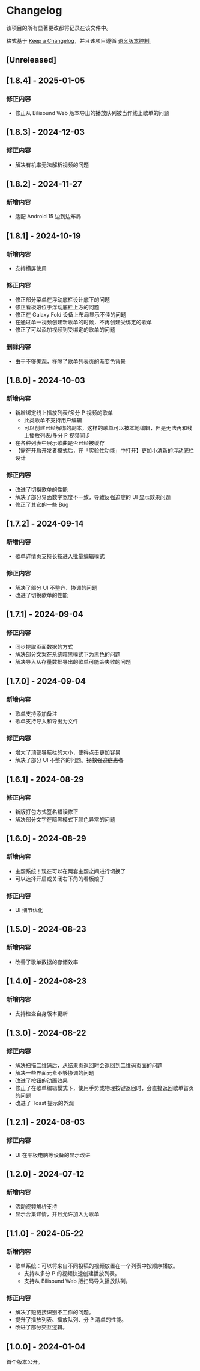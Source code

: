 # Changelog

该项目的所有显著更改都将记录在该文件中。

格式基于 [Keep a Changelog](https://keepachangelog.com/en/1.1.0/)，并且该项目遵循 [语义版本控制](https://semver.org/spec/v2.0.0.html)。

## [Unreleased]

## [1.8.4] - 2025-01-05

### 修正内容

- 修正从 Bilisound Web 版本导出的播放队列被当作线上歌单的问题

## [1.8.3] - 2024-12-03

### 修正内容

- 解决有机率无法解析视频的问题

## [1.8.2] - 2024-11-27

### 新增内容

- 适配 Android 15 边到边布局

## [1.8.1] - 2024-10-19

### 新增内容

- 支持横屏使用

### 修正内容

- 修正部分菜单在浮动底栏设计底下的问题
- 修正看板娘位于浮动底栏上方的问题
- 修正在 Galaxy Fold 设备上布局显示不佳的问题
- 在通过单一视频创建新歌单的时候，不再创建受绑定的歌单
- 修正了可以添加视频到受绑定的歌单的问题

### 删除内容

- 由于不够美观，移除了歌单列表页的渐变色背景

## [1.8.0] - 2024-10-03

### 新增内容

- 新增绑定线上播放列表/多分 P 视频的歌单
  - 此类歌单不支持用户编辑
  - 可以创建已经解绑的副本，这样的歌单可以被本地编辑，但是无法再和线上播放列表/多分 P 视频同步
- 在各种列表中展示歌曲是否已经被缓存
- 【需在开启开发者模式后，在「实验性功能」中打开】更加小清新的浮动底栏设计

### 修正内容

- 改进了切换歌单的性能
- 解决了部分界面数字宽度不一致，导致反强迫症的 UI 显示效果问题
- 修正了其它的一些 Bug

## [1.7.2] - 2024-09-14

### 新增内容

- 歌单详情页支持长按进入批量编辑模式

### 修正内容

- 解决了部分 UI 不整齐、协调的问题
- 改进了切换歌单的性能

## [1.7.1] - 2024-09-04

### 修正内容

- 同步提取页面数据的方式
- 解决部分文案在系统暗黑模式下为黑色的问题
- 解决导入从存量数据导出的歌单可能会失败的问题

## [1.7.0] - 2024-09-04

### 新增内容

- 歌单支持添加备注
- 歌单支持导入和导出为文件

### 修正内容

- 增大了顶部导航栏的大小，使得点击更加容易
- 解决了部分 UI 不整齐的问题。~~拯救强迫症患者~~

## [1.6.1] - 2024-08-29

### 修正内容

- 新版打包方式签名错误修正
- 解决部分文字在暗黑模式下颜色异常的问题

## [1.6.0] - 2024-08-29

### 新增内容

- 主题系统！现在可以在两套主题之间进行切换了
- 可以选择开启或关闭右下角的看板娘了

### 修正内容

- UI 细节优化

## [1.5.0] - 2024-08-23

### 新增内容

- 改善了歌单数据的存储效率

## [1.4.0] - 2024-08-23

### 新增内容

- 支持检查自身版本更新

## [1.3.0] - 2024-08-22

### 修正内容

- 解决扫描二维码后，从结果页返回时会返回到二维码页面的问题
- 解决一些界面元素不够协调的问题
- 改进了按钮的动画效果
- 修正了在歌单编辑模式下，使用手势或物理按键返回时，会直接返回歌单首页的问题
- 改进了 Toast 提示的外观

## [1.2.1] - 2024-08-03

### 修正内容

- UI 在平板电脑等设备的显示改进

## [1.2.0] - 2024-07-12

### 新增内容

- 活动视频解析支持
- 显示合集详情，并且允许加入为歌单

## [1.1.0] - 2024-05-22

### 新增内容

- 歌单系统：可以将来自不同投稿的视频放置在一个列表中按顺序播放。
  - 支持从多分 P 的视频快速创建播放列表。
  - 支持从 Bilisound Web 版扫码导入播放队列。

### 修正内容

- 解决了短链接识别不工作的问题。
- 提升了播放列表、播放队列、分 P 清单的性能。
- 改进了部分交互逻辑。

## [1.0.0] - 2024-01-04

首个版本公开。
